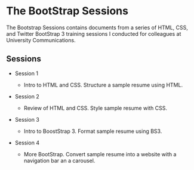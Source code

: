 # The BootStrap Sessions

The Bootstrap Sessions contains documents from a series of HTML, CSS, and Twitter BootStrap 3 training sessions I conducted for colleagues at University Communications.

## Sessions

- Session 1

  - Intro to HTML and CSS. Structure a sample resume using HTML.

- Session 2

  - Review of HTML and CSS. Style sample resume with CSS.
  
- Session 3

  - Intro to BoostStrap 3. Format sample resume using BS3.
  
- Session 4
  
  - More BootStrap. Convert sample resume into a website with a navigation bar an a carousel. 
